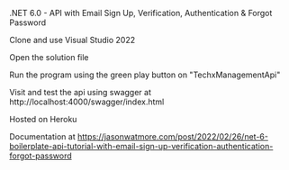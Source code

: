 
.NET 6.0 - API with Email Sign Up, Verification, Authentication & Forgot Password

Clone and use Visual Studio 2022

Open the solution file

Run the program using the green play button on "TechxManagementApi"

Visit and test the api using swagger at http://localhost:4000/swagger/index.html

Hosted on Heroku

Documentation at https://jasonwatmore.com/post/2022/02/26/net-6-boilerplate-api-tutorial-with-email-sign-up-verification-authentication-forgot-password
